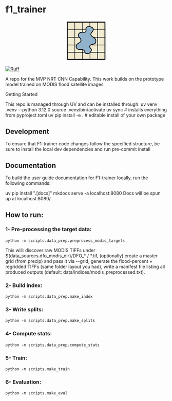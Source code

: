 # f1_trainer

<p align="center">
    <img src="docs/img/f1.png" alt="icefabric" width="25%"/>
</p>

[![Ruff](https://img.shields.io/endpoint?url=https://raw.githubusercontent.com/astral-sh/ruff/main/assets/badge/v2.json)](https://github.com/astral-sh/ruff)

A repo for the MVP NRT CNN Capability. This work builds on the prototype model trained on MODIS flood satellite images


Getting Started

This repo is managed through UV and can be installed through:
uv venv .venv --python 3.12.0
source .venv/bin/activate
uv sync                 # installs everything from pyproject.toml
uv pip install -e .      # editable install of your own package

## Development

To ensure that F1-trainer code changes follow the specified structure, be sure to install the local dev dependencies and run pre-commit install

## Documentation

To build the user guide documentation for F1-trainer locally, run the following commands:

uv pip install ".[docs]"
mkdocs serve -a localhost:8080
Docs will be spun up at localhost:8080/


## How to run:
### 1- Pre-processing the target data:

    python -m scripts.data_prep.preprocess_modis_targets

This will:
discover raw MODIS TIFFs under ${data_sources.dfo_modis_dir}/DFO_* / *.tif,
(optionally) create a master grid (from precip) and pass it via --grid,
generate the flood-percent + regridded TIFFs (same folder layout you had),
write a manifest file listing all produced outputs (default: data/indices/modis_preprocessed.txt).

### 2- Build index:

    python -m scripts.data_prep.make_index 

### 3- Write splits:

    python -m scripts.data_prep.make_splits

### 4- Compute stats:

    python -m scripts.data_prep.compute_stats

### 5- Train:

    python -m scripts.make_train

### 6- Evaluation:

    python -m scripts.make_eval